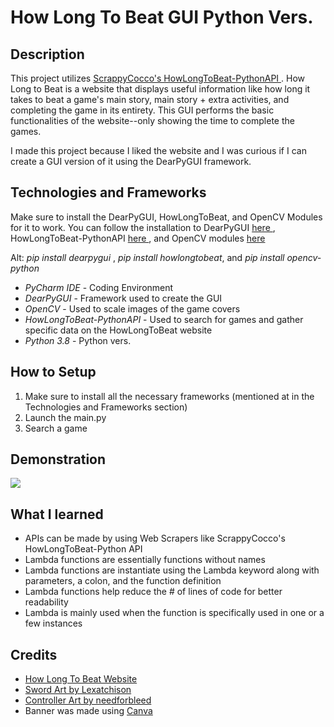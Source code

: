 <!-- Title -->
<h1> How Long To Beat GUI Python Vers. </h1>

<!-- Description -->
<h2> Description </h2>

<!-- 1. Describe the project -->
<p> This project utilizes <a href="https://github.com/ScrappyCocco/HowLongToBeat-PythonAPI"> ScrappyCocco's HowLongToBeat-PythonAPI </a>. How Long to Beat is a website that displays useful information like how long it takes to beat a game's main story, main story + extra activities, and completing the game in its entirety. This GUI performs the basic functionalities of the website--only showing the time to complete the games.</p>

<!-- 2. Explain why you made it -->
<p> I made this project because I liked the website and I was curious if I can create a GUI version of it using the DearPyGUI framework.</p>

<!-- 3. Describe how this is done -->
<p> </p>

<!-- Technologies and Frameworks -->
<h2> Technologies and Frameworks </h2>
<p> Make sure to install the DearPyGUI, HowLongToBeat, and OpenCV Modules for it to work. You can follow the installation to DearPyGUI <a href="https://github.com/hoffstadt/DearPyGui"> here </a>, HowLongToBeat-PythonAPI <a href="https://github.com/ScrappyCocco/HowLongToBeat-PythonAPI#usage"> here </a>, and OpenCV modules <a href="https://stackoverflow.com/questions/37776228/pycharm-python-opencv-and-cv2-install-error">here</a></p> 

<p> Alt: <i> pip install dearpygui </i>, <i> pip install howlongtobeat</i>, and <i> pip install opencv-python</i> </p>

<ul>
    <li><i>PyCharm IDE</i> - Coding Environment </li>
    <li><i>DearPyGUI</i> - Framework used to create the GUI </li>
    <li><i>OpenCV</i> - Used to scale images of the game covers</li>
    <li><i>HowLongToBeat-PythonAPI</i> - Used to search for games and gather specific data on the HowLongToBeat website </li>
    <li><i>Python 3.8</i> - Python vers.</li>
</ul>
  

<!-- How to Setup -->
<h2> How to Setup </h2>
<ol>
    <li> Make sure to install all the necessary frameworks (mentioned at in the Technologies and Frameworks section) </li>
    <li> Launch the main.py </li>
    <li> Search a game </li>
</ol>

<!-- Demonstration-->
<h2> Demonstration </h2>
<img src="https://github.com/gnikkoch96/HowLongToBeat-GUI/blob/master/resources/read_me%20stuff/demo.gif"/>

<!-- What I learned -->
<h2> What I learned </h2>
<ul>
    <li>APIs can be made by using Web Scrapers like ScrappyCocco's HowLongToBeat-Python API</li>
    <li>Lambda functions are essentially functions without names </li>
    <li>Lambda functions are instantiate using the Lambda keyword along with parameters, a colon, and the function definition </li>
    <li>Lambda functions help reduce the # of lines of code for better readability </li>
    <li>Lambda is mainly used when the function is specifically used in one or a few instances </li>
</ul>

<!-- Credits -->
<h2> Credits </h2>
<ul>
    <li><a href="https://howlongtobeat.com/"> How Long To Beat Website </a></li>
    <li><a href="https://opengameart.org/content/medieval-sword"> Sword Art by Lexatchison </a></li>
    <li><a href="https://opengameart.org/content/ps4-controller-icon"> Controller Art by needforbleed </a></li>
    <li>Banner was made using <a href="https://www.canva.com/"> Canva </a></li>
</ul>

